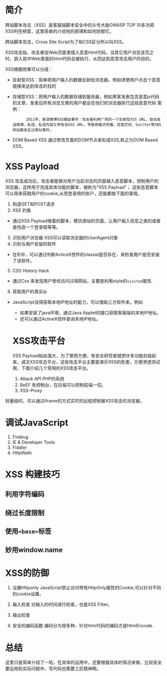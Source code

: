 # 简介
跨站脚本攻击（XSS）是客服端脚本安全中的头号大敌OWASP TOP 10多次把XSS列在榜首，这里简单的介绍他的原理和如何防御它。

跨站脚本攻击，Cross Site Script为了和CSS区分所以叫XSS。


XSS攻击指，攻击者往Web页面里插入恶意html代码，当其它用户浏览该页之时，嵌入其中Web里面的html代码会被执行，从而达到恶意攻击用户的目的。

XSS根据效果可以分成：

- 反射型XSS：简单把用户输入的数据反射给浏览器，例如诱使用户点击个恶意链接来达到攻击的目的
- 存储型XSS：把用户输入的数据存储到服务器，例如黑客发表包含恶意js代码的文章，发表后所有浏览文章的用户都会在他们的浏览器执行这段恶意代码
案例：

            2011年，新浪微博XSS蠕虫事件：攻击者利用广场的一个反射性XSS URL，自动发送微博、私信，私信内容又带有该XSS URL，导致病毒式传播。百度空间、twitter等SNS网站都发生过类似事件。

- DOM Based XSS
通过修改页面的DOM节点来形成XSS,称之为DOM Based XSS。


# XSS Payload
XSS 攻击成功后，攻击者能够对用户当前浏览的页面植入恶意脚本，控制用户的浏览器，这样用于完成具体功能的脚本，被称为“XSS Payload”；
这些恶意脚本可以用来获取用户的cookie,从而登录用的账户，还能都做下面的事情。

1. 构造GET和POST请求
2. XSS 钓鱼
- 通过XSS Payload够着的脚本，模仿源站的页面，让用户输入信息之类的或者是伪造一个登录框等等。
3. 识别用户浏览器
XSS可以读取浏览器的UserAgent对象
4. 识别与用户安装的软件
- 在IE中，可以通过判断ActiceX控件的classid是否存在，来检查用户是否安装了该软件。
5. CSS History Hack
- 通过Css 来发现用户曾经访问过得网站，主要是利用style的`visited`属性.
6. 获取用户的真实ip
- JavaScript没得获取本地IP地址的能力，可以借助三方软件来，例如
   -  如果安装了java环境，通过Java Applet的接口获取客服端的本地IP地址。
   - 还可以通过ActiveX控件查询本地IP地址。

   # XSS攻击平台
   XSS Payload如此强大，为了使用方便，有安全研究者就把许多功能封装起来，成文XSS攻击平台，这些攻击平台主要是演示XSS的危害，方便渗透测试用，下面介绍几个常用的XSS攻击平台。
   1. Attack API
   PHP的系统
   2. BeEF
   有控制台，在后端可以控制前端一切。
   3. XSS-Proxy
   
轻量级的，可以通过iframe的方式实时的远程控制被XSS攻击的浏览器。


# 调试JavaScript
1. Firebug
2. IE & Developer Tools
3. Fiddler
3. HttpWath

# XSS 构建技巧
## 利用字符编码
## 绕过长度限制
## 使用`<base>`标签
## 妙用window.name


# XSS的防御
1. 设置Httponly
JavaScript禁止访问带有HttpOnly属性的Cookie,可以针对不同的cookie设置。

2. 输入检查
对输入的时间进行检查，也是XSS Filter。

3. 输出检查
4. 安全的编码函数
编码分为很多种，针对html代码的编码方是HtmlEncode.

# 总结
这里只是简单介绍了一哈，在具体的运用中，还要根据具体的情况来做，比较安全要运用到实际问题中，写代码也需要工匠精神啊。

